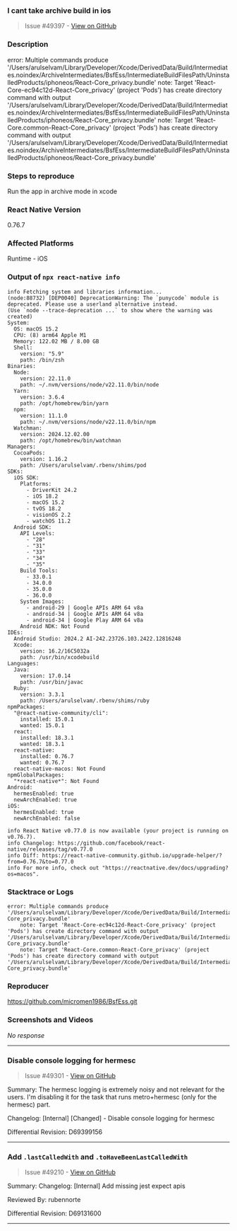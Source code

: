 ### I cant take archive build in ios

> Issue #49397 - [View on GitHub](https://github.com/facebook/react-native/issues/49397)

### Description

error: Multiple commands produce '/Users/arulselvam/Library/Developer/Xcode/DerivedData/Build/Intermediates.noindex/ArchiveIntermediates/BsfEss/IntermediateBuildFilesPath/UninstalledProducts/iphoneos/React-Core_privacy.bundle'
    note: Target 'React-Core-ec94c12d-React-Core_privacy' (project 'Pods') has create directory command with output '/Users/arulselvam/Library/Developer/Xcode/DerivedData/Build/Intermediates.noindex/ArchiveIntermediates/BsfEss/IntermediateBuildFilesPath/UninstalledProducts/iphoneos/React-Core_privacy.bundle'
    note: Target 'React-Core.common-React-Core_privacy' (project 'Pods') has create directory command with output '/Users/arulselvam/Library/Developer/Xcode/DerivedData/Build/Intermediates.noindex/ArchiveIntermediates/BsfEss/IntermediateBuildFilesPath/UninstalledProducts/iphoneos/React-Core_privacy.bundle'


### Steps to reproduce

Run the app in archive mode in xcode

### React Native Version

0.76.7

### Affected Platforms

Runtime - iOS

### Output of `npx react-native info`

```text
info Fetching system and libraries information...
(node:88732) [DEP0040] DeprecationWarning: The `punycode` module is deprecated. Please use a userland alternative instead.
(Use `node --trace-deprecation ...` to show where the warning was created)
System:
  OS: macOS 15.2
  CPU: (8) arm64 Apple M1
  Memory: 122.02 MB / 8.00 GB
  Shell:
    version: "5.9"
    path: /bin/zsh
Binaries:
  Node:
    version: 22.11.0
    path: ~/.nvm/versions/node/v22.11.0/bin/node
  Yarn:
    version: 3.6.4
    path: /opt/homebrew/bin/yarn
  npm:
    version: 11.1.0
    path: ~/.nvm/versions/node/v22.11.0/bin/npm
  Watchman:
    version: 2024.12.02.00
    path: /opt/homebrew/bin/watchman
Managers:
  CocoaPods:
    version: 1.16.2
    path: /Users/arulselvam/.rbenv/shims/pod
SDKs:
  iOS SDK:
    Platforms:
      - DriverKit 24.2
      - iOS 18.2
      - macOS 15.2
      - tvOS 18.2
      - visionOS 2.2
      - watchOS 11.2
  Android SDK:
    API Levels:
      - "28"
      - "31"
      - "33"
      - "34"
      - "35"
    Build Tools:
      - 33.0.1
      - 34.0.0
      - 35.0.0
      - 36.0.0
    System Images:
      - android-29 | Google APIs ARM 64 v8a
      - android-34 | Google APIs ARM 64 v8a
      - android-34 | Google Play ARM 64 v8a
    Android NDK: Not Found
IDEs:
  Android Studio: 2024.2 AI-242.23726.103.2422.12816248
  Xcode:
    version: 16.2/16C5032a
    path: /usr/bin/xcodebuild
Languages:
  Java:
    version: 17.0.14
    path: /usr/bin/javac
  Ruby:
    version: 3.3.1
    path: /Users/arulselvam/.rbenv/shims/ruby
npmPackages:
  "@react-native-community/cli":
    installed: 15.0.1
    wanted: 15.0.1
  react:
    installed: 18.3.1
    wanted: 18.3.1
  react-native:
    installed: 0.76.7
    wanted: 0.76.7
  react-native-macos: Not Found
npmGlobalPackages:
  "*react-native*": Not Found
Android:
  hermesEnabled: true
  newArchEnabled: true
iOS:
  hermesEnabled: true
  newArchEnabled: false

info React Native v0.77.0 is now available (your project is running on v0.76.7).
info Changelog: https://github.com/facebook/react-native/releases/tag/v0.77.0
info Diff: https://react-native-community.github.io/upgrade-helper/?from=0.76.7&to=0.77.0
info For more info, check out "https://reactnative.dev/docs/upgrading?os=macos".
```

### Stacktrace or Logs

```text
error: Multiple commands produce '/Users/arulselvam/Library/Developer/Xcode/DerivedData/Build/Intermediates.noindex/ArchiveIntermediates/BsfEss/IntermediateBuildFilesPath/UninstalledProducts/iphoneos/React-Core_privacy.bundle'
    note: Target 'React-Core-ec94c12d-React-Core_privacy' (project 'Pods') has create directory command with output '/Users/arulselvam/Library/Developer/Xcode/DerivedData/Build/Intermediates.noindex/ArchiveIntermediates/BsfEss/IntermediateBuildFilesPath/UninstalledProducts/iphoneos/React-Core_privacy.bundle'
    note: Target 'React-Core.common-React-Core_privacy' (project 'Pods') has create directory command with output '/Users/arulselvam/Library/Developer/Xcode/DerivedData/Build/Intermediates.noindex/ArchiveIntermediates/BsfEss/IntermediateBuildFilesPath/UninstalledProducts/iphoneos/React-Core_privacy.bundle'
```

### Reproducer

https://github.com/micromen1986/BsfEss.git

### Screenshots and Videos

_No response_

---

### Disable console logging for hermesc

> Issue #49301 - [View on GitHub](https://github.com/facebook/react-native/pull/49301)

Summary:
The hermesc logging is extremely noisy and not relevant for the users. I'm disabling it for the task that runs metro+hermesc (only for the hermesc) part.

Changelog:
[Internal] [Changed] - Disable console logging for hermesc

Differential Revision: D69399156




---

### Add `.lastCalledWith` and `.toHaveBeenLastCalledWith`

> Issue #49210 - [View on GitHub](https://github.com/facebook/react-native/pull/49210)

Summary:
Changelog: [Internal]
Add missing jest expect apis

Reviewed By: rubennorte

Differential Revision: D69131600




---

